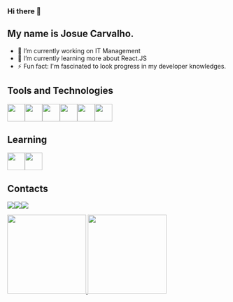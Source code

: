 ### Hi there 👋
## My name is Josue Carvalho.

- 🔭 I’m currently working on IT Management
- 🌱 I’m currently learning more about React.JS
- ⚡ Fun fact: I'm fascinated to look progress in my developer knowledges.

## Tools and Technologies

<img src="https://cdn.jsdelivr.net/gh/devicons/devicon/icons/git/git-original.svg" width="40" height="40"/><img src="https://cdn.jsdelivr.net/gh/devicons/devicon/icons/javascript/javascript-original.svg" width="40" height="40"/><img src="https://cdn.jsdelivr.net/gh/devicons/devicon/icons/css3/css3-original.svg" width="40" height="40"/><img src="https://cdn.jsdelivr.net/gh/devicons/devicon/icons/html5/html5-original.svg" width="40" height="40"/><img src="https://cdn.jsdelivr.net/gh/devicons/devicon/icons/sass/sass-original.svg" width="40" height="40"/><img src="https://cdn.jsdelivr.net/gh/devicons/devicon/icons/react/react-original.svg" width="40" height="40"/>

## Learning

<img src="https://cdn.jsdelivr.net/gh/devicons/devicon/icons/react/react-original.svg" width="40" height="40"/><img src="https://cdn.jsdelivr.net/gh/devicons/devicon/icons/linux/linux-original.svg" width="40" height="40"/>

## Contacts

<a href="https://instagram.com/josuecarvalho012" target="_blank"><img src="https://img.shields.io/badge/-Instagram-%23E4405F?style=for-the-badge&logo=instagram&logoColor=white" target="_blank"></a><a href = "mailto:josueaze12@gmail.com"><img src="https://img.shields.io/badge/Gmail-D14836?style=for-the-badge&logo=gmail&logoColor=white" target="_blank"></a><a href="https://www.linkedin.com/in/" target="_blank"><img src="https://img.shields.io/badge/-LinkedIn-%230077B5?style=for-the-badge&logo=linkedin&logoColor=white" target="_blank"></a>


<a href="https://github.com/josuerx12">
<img height="180em" src="https://github-readme-stats.vercel.app/api/top-langs/?username=seu-usuário-aqui&layout=compact&langs_count=7&theme=dracula"/>
<img height="180em" src="https://github-readme-stats.vercel.app/api?username=seu-usuário-aqui&show_icons=true&theme=dracula&include_all_commits=true&count_private=true"/>
</div>
